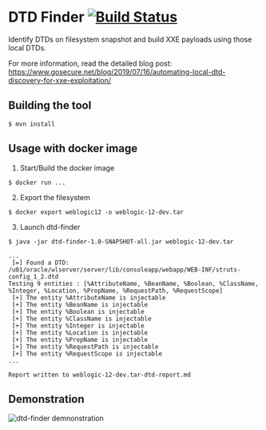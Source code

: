 # DTD Finder [![Build Status](https://travis-ci.org/GoSecure/dtd-finder.svg?branch=master)](https://travis-ci.org/GoSecure/dtd-finder)

Identify DTDs on filesystem snapshot and build XXE payloads using those local DTDs.

For more information, read the detailed blog post: https://www.gosecure.net/blog/2019/07/16/automating-local-dtd-discovery-for-xxe-exploitation/

## Building the tool

```
$ mvn install
```

## Usage with docker image

1. Start/Build the docker image
```
$ docker run ...
```

2. Export the filesystem
```
$ docker export weblogic12 -o weblogic-12-dev.tar
```

3. Launch dtd-finder
```
$ java -jar dtd-finder-1.0-SNAPSHOT-all.jar weblogic-12-dev.tar

...
 [=] Found a DTD: /u01/oracle/wlserver/server/lib/consoleapp/webapp/WEB-INF/struts-config_1_2.dtd
Testing 9 entities : [%AttributeName, %BeanName, %Boolean, %ClassName, %Integer, %Location, %PropName, %RequestPath, %RequestScope]
 [+] The entity %AttributeName is injectable
 [+] The entity %BeanName is injectable
 [+] The entity %Boolean is injectable
 [+] The entity %ClassName is injectable
 [+] The entity %Integer is injectable
 [+] The entity %Location is injectable
 [+] The entity %PropName is injectable
 [+] The entity %RequestPath is injectable
 [+] The entity %RequestScope is injectable
...

Report written to weblogic-12-dev.tar-dtd-report.md
```

## Demonstration

![dtd-finder demnonstration](demos/dtd-finder-demo-1.gif)

